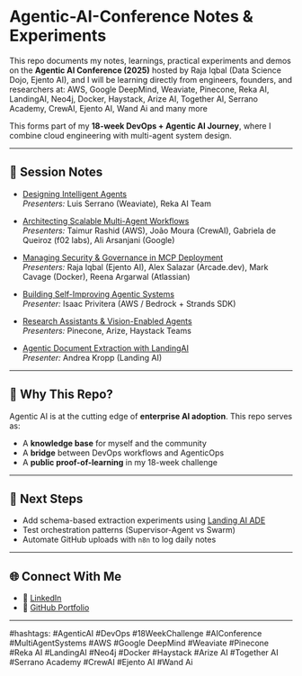 # Agentic-AI-Conference Notes & Experiments
This repo documents my notes, learnings, practical experiments and demos on the **Agentic AI Conference (2025)** hosted by Raja Iqbal (Data Science Dojo, Ejento AI), and I will be learning directly from engineers, founders, and researchers at: AWS, Google DeepMind, Weaviate, Pinecone, Reka AI, LandingAI, Neo4j,  Docker, Haystack, Arize AI, Together AI, Serrano Academy, CrewAI, Ejento AI, Wand Ai  and many more

This forms part of my **18-week DevOps + Agentic AI Journey**, where I combine cloud engineering with multi-agent system design.

---

## 📂 Session Notes  

- [Designing Intelligent Agents](./Panel-8-Designing-Agents.md)  
  *Presenters:* Luis Serrano (Weaviate), Reka AI Team  

- [Architecting Scalable Multi-Agent Workflows](./Panel-9-Multi-Agent-Workflows.md)  
  *Presenters:* Taimur Rashid (AWS), João Moura (CrewAI), Gabriela de Queiroz (f02 labs), Ali Arsanjani (Google)  

- [Managing Security & Governance in MCP Deployment](./Panel-10-Security-Governance-MCP.md)  
  *Presenters:* Raja Iqbal (Ejento AI), Alex Salazar (Arcade.dev), Mark Cavage (Docker), Reena Argarwal (Atlassian)  

- [Building Self-Improving Agentic Systems](./Panel-11-Self-Improving-Systems.md)  
  *Presenter:* Isaac Privitera (AWS / Bedrock + Strands SDK)  

- [Research Assistants & Vision-Enabled Agents](./Panel-12-Research-Vision-Agents.md)  
  *Presenters:* Pinecone, Arize, Haystack Teams  

- [Agentic Document Extraction with LandingAI](./Panel-13-Document-Extraction-LandingAI.md)  
  *Presenter:* Andrea Kropp (Landing AI)  

---

## 🔑 Why This Repo?
Agentic AI is at the cutting edge of **enterprise AI adoption**. This repo serves as:
- A **knowledge base** for myself and the community  
- A **bridge** between DevOps workflows and AgenticOps  
- A **public proof-of-learning** in my 18-week challenge  

---

## 📌 Next Steps
- Add schema-based extraction experiments using [Landing AI ADE](https://docs.landing.ai/ade/ade-overview)  
- Test orchestration patterns (Supervisor-Agent vs Swarm)  
- Automate GitHub uploads with `n8n` to log daily notes  

---

## 🌐 Connect With Me
- 🔗 [LinkedIn](https://www.linkedin.com/in/aaryan-shariff/)  
- 🐙 [GitHub Portfolio](https://github.com/arysgithub)  

---

#hashtags: #AgenticAI #DevOps #18WeekChallenge #AIConference #MultiAgentSystems #AWS #Google DeepMind #Weaviate #Pinecone #Reka AI #LandingAI #Neo4j #Docker #Haystack #Arize AI #Together AI #Serrano Academy #CrewAI #Ejento AI #Wand Ai 
